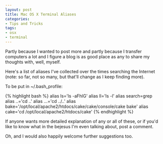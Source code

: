 ```yaml
---
layout: post
title: Mac OS X Terminal Aliases
categories:
- Tips and Tricks
tags:
- osx
- terminal
---
```

Partly because I wanted to post more and partly because I transfer computers a lot and I figure a blog is as good place as any to share my thoughts with, well, myself.


Here's a list of aliases I've collected over the times searching the Internet (note: so far, not so many, but that'll change as I keep finding more).


To be put in ~/.bash_profile:

<div class="overflow-x-scroll">
{% highlight bash %}
alias ls='ls -aFhlG'
alias ll='ls -l'
alias search=grep
alias ..='cd ..'
alias ...='cd ../..'
alias bake='/opt/local/apache2/htdocs/cake/cake/console/cake bake'
alias cake='cd /opt/local/apache2/htdocs/cake'
{% endhighlight %}
</div>


If anyone wants more detailed explanation of any or all of these, or if you'd like to know what in the bejesus I'm even talking about, post a comment.


Oh, and I would also happily welcome further suggestions too.
